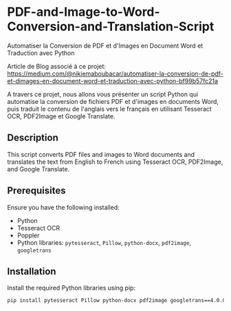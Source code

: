 # PDF-and-Image-to-Word-Conversion-and-Translation-Script
Automatiser la Conversion de PDF et d'Images en Document Word et Traduction avec Python

Article de Blog associé à ce projet: https://medium.com/@nikiemaboubacar/automatiser-la-conversion-de-pdf-et-dimages-en-document-word-et-traduction-avec-python-bf99b57fc21a 

A travers ce projet, nous allons vous présenter un script Python qui automatise la conversion de fichiers PDF et d'images en documents Word, puis traduit le contenu de l'anglais vers le français en utilisant Tesseract OCR, PDF2Image et Google Translate.


## Description
This script converts PDF files and images to Word documents and translates the text from English to French using Tesseract OCR, PDF2Image, and Google Translate.

## Prerequisites
Ensure you have the following installed:
- Python
- Tesseract OCR
- Poppler
- Python libraries: `pytesseract`, `Pillow`, `python-docx`, `pdf2image`, `googletrans`

## Installation
Install the required Python libraries using pip:
```sh
pip install pytesseract Pillow python-docx pdf2image googletrans==4.0.0-rc1

